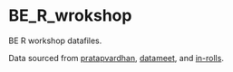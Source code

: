 # BE_R_wrokshop
BE R workshop datafiles. 

Data sourced from [pratapvardhan](https://github.com/pratapvardhan/rural-facilities-pmgsy), [datameet](https://github.com/datameet/Bihar-AC-Election-Report-Cards/tree/master/data/cleaned/khagaria/Khagaria-Alauli), and [in-rolls](https://github.com/in-rolls/bihar_2016_panchayat_elex/tree/master/data).
